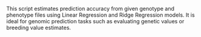 This script estimates prediction accuracy from given genotype and phenotype files using Linear Regression and Ridge Regression models. It is ideal for genomic prediction tasks such as evaluating genetic values or breeding value estimates.
